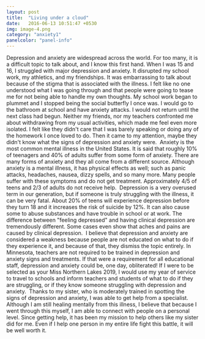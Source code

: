 ```yaml
---
layout: post
title:  "Living under a cloud"
date:   2016-06-13 10:51:47 +0530
img: image-4.png
category: "anxiety1"
panelcolor: "panel-info"
---
```

Depression and anxiety are widespread across the world. For too many, it is a difficult topic to talk about, and I know this first hand. When I was 15 and 16, I struggled with major depression and anxiety. It disrupted my school work, my athletics, and my friendships. It was embarrassing to talk about because of the stigma that is associated with the illness. I felt like no one understood what I was going through and that people were going to tease me for not being able to handle my own thoughts.
My school work began to plummet and I stopped being the social butterfly I once was. I would go to the bathroom at school and have anxiety attacks. I would not return until the next class had begun. Neither my friends, nor my teachers confronted me about withdrawing from my usual activities, which made me feel even more isolated. I felt like they didn't care that I was barely speaking or doing any of the homework I once loved to do. Then it came to my attention, maybe they didn't know what the signs of depression and anxiety were. 
Anxiety is the most common mental illness in the United States. It is said that roughly 10% of teenagers and 40% of adults suffer from some form of anxiety. There are many forms of anxiety and they all come from a different source. Although anxiety is a mental illness, it has physical effects as well; such as panic attacks, headaches, nausea, dizzy spells, and so many more. Many people suffer with these symptoms and do not get treatment. Approximately 4/5 of teens and 2/3 of adults do not receive help. 
Depression is a very overused term in our generation, but if someone is truly struggling with the illness, it can be very fatal. About 20% of teens will experience depression before they turn 18 and it increases the risk of suicide by 12%. It can also cause some to abuse substances and have trouble in school or at work. The difference between "feeling depressed" and having clinical depression are tremendously different. Some cases even show that aches and pains are caused by clinical depression. 
I believe that depression and anxiety are considered a weakness because people are not educated on what to do if they experience it, and because of that, they dismiss the topic entirely. In Minnesota, teachers are not required to be trained in depression and anxiety signs and treatments. If that were a requirement for all educational staff, depression and anxiety could be, one day, obliterated! If I were to be selected as your Miss Northern Lakes 2019, I would use my year of service to travel to schools and inform teachers and students of what to do if they are struggling, or if they know someone struggling with depression and anxiety. 
Thanks to my sister, who is moderately trained in spotting the signs of depression and anxiety, I was able to get help from a specialist. Although I am still healing mentally from this illness, I believe that because I went through this myself, I am able to connect with people on a personal level. Since getting help, it has been my mission to help others like my sister did for me. Even if I help one person in my entire life fight this battle, it will be well worth it.

